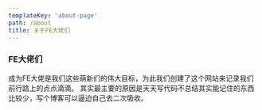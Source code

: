 ```yaml
---
templateKey: 'about-page'
path: /about
title: 关于FE大佬们
---
```

### FE大佬们
成为FE大佬是我们这些萌新们的伟大目标，为此我们创建了这个网站来记录我们前行路上的点点滴滴。
其实最主要的原因是天天写代码不总结其实能记住的东西比较少，写个博客可以逼迫自己去二次吸收。
